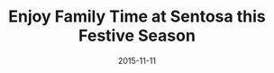 ---
layout: post
title: Enjoy Family Time at Sentosa this Festive Season
date:   2015-11-11
file_url: /resources/news/files/20151111_Media-Release_Enjoy_Family_Time_This_Festive_Season_at_Sentosa.pdf
---